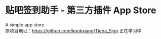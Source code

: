 贴吧签到助手 - 第三方插件 App Store
==========

A simple app store.<br>
原项目地址：https://github.com/kookxiang/Tieba_Sign
正在学习中
